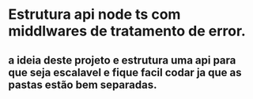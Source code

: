 # Estrutura api node ts com middlwares de tratamento de error.

## a ideia deste projeto e estrutura uma api para que seja escalavel e fique facil codar ja que as pastas estão bem separadas.
